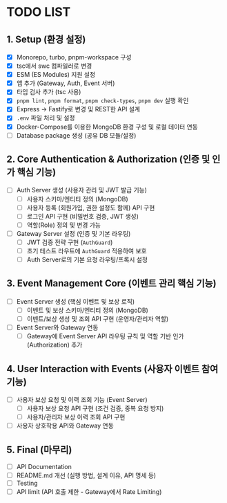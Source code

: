 # TODO LIST

## 1. Setup (환경 설정)

- [x] Monorepo, turbo, pnpm-workspace 구성
- [x] tsc에서 swc 컴파일러로 변경
- [x] ESM (ES Modules) 지원 설정
- [x] 앱 추가 (Gateway, Auth, Event 서버)
- [x] 타입 검사 추가 (tsc 사용)
- [x] `pnpm lint`, `pnpm format`, `pnpm check-types`, `pnpm dev` 실행 확인
- [x] Express -> Fastify로 변경 및 REST한 API 설계
- [x] `.env` 파일 처리 및 설정
- [x] Docker-Compose를 이용한 MongoDB 환경 구성 및 로컬 데이터 연동
- [ ] Database package 생성 (공유 DB 모듈/설정)

## 2. Core Authentication & Authorization (인증 및 인가 핵심 기능)

- [ ] Auth Server 생성 (사용자 관리 및 JWT 발급 기능)
  - [ ] 사용자 스키마/엔티티 정의 (MongoDB)
  - [ ] 사용자 등록 (회원가입, 권한 설정도 함께) API 구현
  - [ ] 로그인 API 구현 (비밀번호 검증, JWT 생성)
  - [ ] 역할(Role) 정의 및 변경 가능
- [ ] Gateway Server 설정 (인증 및 기본 라우팅)
  - [ ] JWT 검증 전략 구현 (`AuthGuard`)
  - [ ] 초기 테스트 라우트에 `AuthGuard` 적용하여 보호
  - [ ] Auth Server로의 기본 요청 라우팅/프록시 설정

## 3. Event Management Core (이벤트 관리 핵심 기능)

- [ ] Event Server 생성 (핵심 이벤트 및 보상 로직)
  - [ ] 이벤트 및 보상 스키마/엔티티 정의 (MongoDB)
  - [ ] 이벤트/보상 생성 및 조회 API 구현 (운영자/관리자 역할)
- [ ] Event Server와 Gateway 연동
  - [ ] Gateway에 Event Server API 라우팅 규칙 및 역할 기반 인가(Authorization) 추가

## 4. User Interaction with Events (사용자 이벤트 참여 기능)

- [ ] 사용자 보상 요청 및 이력 조회 기능 (Event Server)
  - [ ] 사용자 보상 요청 API 구현 (조건 검증, 중복 요청 방지)
  - [ ] 사용자/관리자 보상 이력 조회 API 구현
- [ ] 사용자 상호작용 API와 Gateway 연동

## 5. Final (마무리)

- [ ] API Documentation
- [ ] README.md 개선 (실행 방법, 설계 이유, API 명세 등)
- [ ] Testing
- [ ] API limit (API 호출 제한 - Gateway에서 Rate Limiting)
